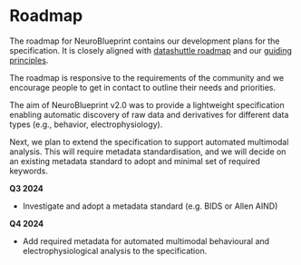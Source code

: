 # Roadmap

The roadmap for NeuroBlueprint
contains our development plans for the specification.
It is closely aligned with
[datashuttle roadmap]()
and our
[guiding principles]().

The roadmap is responsive to the requirements
of the community and we encourage people to get in
contact to outline their needs and priorities.

The aim of NeuroBlueprint v2.0 was to
provide a lightweight specification
enabling automatic discovery of raw data and
derivatives for different data types (e.g., behavior, electrophysiology).

Next, we plan to extend the specification to support automated
multimodal analysis. This will require metadata standardisation,
and we will decide on an existing metadata standard to adopt and minimal
set of required keywords.

**Q3 2024**

- Investigate and adopt a metadata standard (e.g. BIDS or Allen AIND)

**Q4 2024**

- Add required metadata for automated multimodal behavioural and electrophysiological analysis to the specification.
